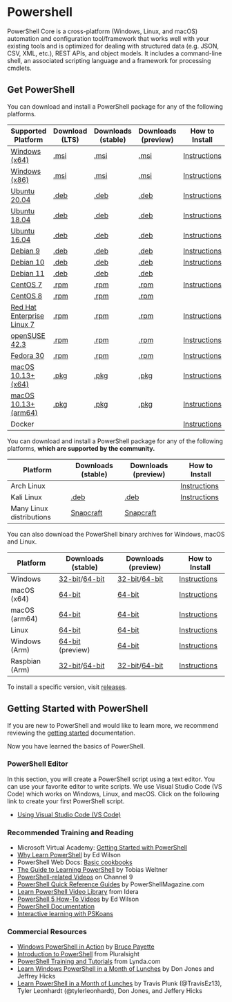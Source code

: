 # Powershell

PowerShell Core is a cross-platform (Windows, Linux, and macOS) automation and configuration tool/framework that works well with your existing tools and is optimized
for dealing with structured data (e.g. JSON, CSV, XML, etc.), REST APIs, and object models.
It includes a command-line shell, an associated scripting language and a framework for processing cmdlets.

## Get PowerShell

You can download and install a PowerShell package for any of the following platforms.

| Supported Platform                         | Download (LTS)          | Downloads (stable)      | Downloads (preview)   | How to Install                |
| -------------------------------------------| ------------------------| ------------------------| ----------------------| ------------------------------|
| [Windows (x64)][corefx-win]                | [.msi][lts-windows-64]  | [.msi][rl-windows-64]   | [.msi][pv-windows-64] | [Instructions][in-windows]    |
| [Windows (x86)][corefx-win]                | [.msi][lts-windows-86]  | [.msi][rl-windows-86]   | [.msi][pv-windows-86] | [Instructions][in-windows]    |
| [Ubuntu 20.04][corefx-linux]               | [.deb][lts-deb]         | [.deb][rl-ubuntu20]     | [.deb][pv-deb]        | [Instructions][in-ubuntu20]   |
| [Ubuntu 18.04][corefx-linux]               | [.deb][lts-deb]         | [.deb][rl-ubuntu18]     | [.deb][pv-deb]        | [Instructions][in-ubuntu18]   |
| [Ubuntu 16.04][corefx-linux]               | [.deb][lts-deb]         | [.deb][rl-ubuntu16]     | [.deb][pv-deb]        | [Instructions][in-ubuntu16]   |
| [Debian 9][corefx-linux]                   | [.deb][lts-deb]         | [.deb][rl-debian9]      | [.deb][pv-deb]        | [Instructions][in-deb9]       |
| [Debian 10][corefx-linux]                  | [.deb][lts-deb]         | [.deb][rl-debian10]     | [.deb][pv-deb]        | [Instructions][in-deb9]       |
| [Debian 11][corefx-linux]                  | [.deb][lts-deb]         | [.deb][rl-debian11]     | [.deb][pv-deb]        |                               |
| [CentOS 7][corefx-linux]                   | [.rpm][lts-rh]          | [.rpm][rl-centos]       | [.rpm][pv-rpm]        | [Instructions][in-centos]     |
| [CentOS 8][corefx-linux]                   | [.rpm][lts-rh]          | [.rpm][rl-centos8]      | [.rpm][pv-rpm]        |                               |
| [Red Hat Enterprise Linux 7][corefx-linux] | [.rpm][lts-rh]          | [.rpm][rl-centos]       | [.rpm][pv-rpm]        | [Instructions][in-rhel7]      |
| [openSUSE 42.3][corefx-linux]              | [.rpm][lts-rh]          | [.rpm][rl-centos]       | [.rpm][pv-rpm]        | [Instructions][in-opensuse]   |
| [Fedora 30][corefx-linux]                  | [.rpm][lts-rh]          | [.rpm][rl-centos]       | [.rpm][pv-rpm]        | [Instructions][in-fedora]     |
| [macOS 10.13+ (x64)][corefx-macos]         | [.pkg][lts-macos]       | [.pkg][rl-macos]        | [.pkg][pv-macos]      | [Instructions][in-macos]      |
| [macOS 10.13+ (arm64)][corefx-macos]       | [.pkg][lts-macos-arm64] | [.pkg][rl-macos-arm64]  | [.pkg][pv-macos-arm64]| [Instructions][in-macos]      |
| Docker                                     |                         |                         |                       | [Instructions][in-docker]     |

You can download and install a PowerShell package for any of the following platforms, **which are supported by the community.**

| Platform                 | Downloads (stable)      | Downloads (preview)           | How to Install                |
| -------------------------| ------------------------| ----------------------------- | ------------------------------|
| Arch Linux               |                         |                               | [Instructions][in-archlinux]  |
| Kali Linux               | [.deb][rl-ubuntu16]     | [.deb][pv-deb]           | [Instructions][in-kali]       |
| Many Linux distributions | [Snapcraft][rl-snap]    | [Snapcraft][pv-snap]          |                               |

You can also download the PowerShell binary archives for Windows, macOS and Linux.

| Platform       | Downloads (stable)                                  | Downloads (preview)                             | How to Install                                 |
| ---------------| --------------------------------------------------- | ------------------------------------------------| -----------------------------------------------|
| Windows        | [32-bit][rl-winx86-zip]/[64-bit][rl-winx64-zip]     | [32-bit][pv-winx86-zip]/[64-bit][pv-winx64-zip] | [Instructions][in-windows-zip]                 |
| macOS (x64)    | [64-bit][rl-macos-tar]                              | [64-bit][pv-macos-tar]                          | [Instructions][in-tar-macos]                   |
| macOS (arm64)  | [64-bit][rl-macos-tar-arm64]                        | [64-bit][pv-macos-tar-arm64]                    | [Instructions][in-tar-macos]                   |
| Linux          | [64-bit][rl-linux-tar]                              | [64-bit][pv-linux-tar]                          | [Instructions][in-tar-linux]                   |
| Windows (Arm)  | [64-bit][rl-winarm64] (preview)                     | [64-bit][pv-winarm64]                           | [Instructions][in-arm]                         |
| Raspbian (Arm) | [32-bit][rl-arm32]/[64-bit][rl-arm64]               | [32-bit][pv-arm32]/[64-bit][pv-arm64]           | [Instructions][in-raspbian]                    |

[lts-windows-86]: https://github.com/PowerShell/PowerShell/releases/download/v7.2.2/PowerShell-7.2.2-win-x86.msi
[lts-windows-64]: https://github.com/PowerShell/PowerShell/releases/download/v7.2.2/PowerShell-7.2.2-win-x64.msi
[lts-deb]: https://github.com/PowerShell/PowerShell/releases/download/v7.2.2/powershell-lts_7.2.2-1.deb_amd64.deb
[lts-rh]: https://github.com/PowerShell/PowerShell/releases/download/v7.2.2/powershell-lts-7.2.2-1.rh.x86_64.rpm
[lts-macos]: https://github.com/PowerShell/PowerShell/releases/download/v7.2.2/powershell-lts-7.2.2-osx-x64.pkg
[lts-macos-arm64]: https://github.com/PowerShell/PowerShell/releases/download/v7.2.2/powershell-lts-7.2.2-osx-arm64.pkg

[rl-windows-64]: https://github.com/PowerShell/PowerShell/releases/download/v7.2.2/PowerShell-7.2.2-win-x64.msi
[rl-windows-86]: https://github.com/PowerShell/PowerShell/releases/download/v7.2.2/PowerShell-7.2.2-win-x86.msi
[rl-ubuntu20]: https://github.com/PowerShell/PowerShell/releases/download/v7.2.2/powershell_7.2.2-1.deb_amd64.deb
[rl-ubuntu18]: https://github.com/PowerShell/PowerShell/releases/download/v7.2.2/powershell_7.2.2-1.deb_amd64.deb
[rl-ubuntu16]: https://github.com/PowerShell/PowerShell/releases/download/v7.2.2/powershell_7.2.2-1.deb_amd64.deb
[rl-debian9]: https://github.com/PowerShell/PowerShell/releases/download/v7.2.2/powershell_7.2.2-1.deb_amd64.deb
[rl-debian10]: https://github.com/PowerShell/PowerShell/releases/download/v7.2.2/powershell_7.2.2-1.deb_amd64.deb
[rl-debian11]: https://github.com/PowerShell/PowerShell/releases/download/v7.2.2/powershell_7.2.2-1.deb_amd64.deb
[rl-centos]: https://github.com/PowerShell/PowerShell/releases/download/v7.2.2/powershell-7.2.2-1.rh.x86_64.rpm
[rl-centos8]: https://github.com/PowerShell/PowerShell/releases/download/v7.2.2/powershell-7.2.2-1.rh.x86_64.rpm
[rl-macos]: https://github.com/PowerShell/PowerShell/releases/download/v7.2.2/powershell-7.2.2-osx-x64.pkg
[rl-macos-arm64]: https://github.com/PowerShell/PowerShell/releases/download/v7.2.2/powershell-7.2.2-osx-arm64.pkg
[rl-winarm64]: https://github.com/PowerShell/PowerShell/releases/download/v7.2.2/PowerShell-7.2.2-win-arm64.zip
[rl-winx86-zip]: https://github.com/PowerShell/PowerShell/releases/download/v7.2.2/PowerShell-7.2.2-win-x86.zip
[rl-winx64-zip]: https://github.com/PowerShell/PowerShell/releases/download/v7.2.2/PowerShell-7.2.2-win-x64.zip
[rl-macos-tar]: https://github.com/PowerShell/PowerShell/releases/download/v7.2.2/powershell-7.2.2-osx-x64.tar.gz
[rl-macos-tar-arm64]: https://github.com/PowerShell/PowerShell/releases/download/v7.2.2/powershell-7.2.2-osx-arm64.tar.gz
[rl-linux-tar]: https://github.com/PowerShell/PowerShell/releases/download/v7.2.2/powershell-7.2.2-linux-x64.tar.gz
[rl-arm32]: https://github.com/PowerShell/PowerShell/releases/download/v7.2.2/powershell-7.2.2-linux-arm32.tar.gz
[rl-arm64]: https://github.com/PowerShell/PowerShell/releases/download/v7.2.2/powershell-7.2.2-linux-arm64.tar.gz
[rl-snap]: https://snapcraft.io/powershell

[pv-windows-64]: https://github.com/PowerShell/PowerShell/releases/download/v7.3.0-preview.3/PowerShell-7.3.0-preview.3-win-x64.msi
[pv-windows-86]: https://github.com/PowerShell/PowerShell/releases/download/v7.3.0-preview.3/PowerShell-7.3.0-preview.3-win-x86.msi
[pv-deb]: https://github.com/PowerShell/PowerShell/releases/download/v7.3.0-preview.3/powershell-preview_7.3.0-preview.3-1.deb_amd64.deb
[pv-rpm]: https://github.com/PowerShell/PowerShell/releases/download/v7.3.0-preview.3/powershell-preview-7.3.0_preview.3-1.rh.x86_64.rpm
[pv-macos]: https://github.com/PowerShell/PowerShell/releases/download/v7.3.0-preview.3/powershell-7.3.0-preview.3-osx-x64.pkg
[pv-macos-arm64]: https://github.com/PowerShell/PowerShell/releases/download/v7.3.0-preview.3/powershell-7.3.0-preview.3-osx-arm64.pkg
[pv-winarm64]: https://github.com/PowerShell/PowerShell/releases/download/v7.3.0-preview.3/PowerShell-7.3.0-preview.3-win-arm64.zip
[pv-winx86-zip]: https://github.com/PowerShell/PowerShell/releases/download/v7.3.0-preview.3/PowerShell-7.3.0-preview.3-win-x86.zip
[pv-winx64-zip]: https://github.com/PowerShell/PowerShell/releases/download/v7.3.0-preview.3/PowerShell-7.3.0-preview.3-win-x64.zip
[pv-macos-tar]: https://github.com/PowerShell/PowerShell/releases/download/v7.3.0-preview.3/powershell-7.3.0-preview.3-osx-x64.tar.gz
[pv-macos-tar-arm64]: https://github.com/PowerShell/PowerShell/releases/download/v7.3.0-preview.3/powershell-7.3.0-preview.3-osx-arm64.tar.gz
[pv-linux-tar]: https://github.com/PowerShell/PowerShell/releases/download/v7.3.0-preview.3/powershell-7.3.0-preview.3-linux-x64.tar.gz
[pv-arm32]: https://github.com/PowerShell/PowerShell/releases/download/v7.3.0-preview.3/powershell-7.3.0-preview.3-linux-arm32.tar.gz
[pv-arm64]: https://github.com/PowerShell/PowerShell/releases/download/v7.3.0-preview.3/powershell-7.3.0-preview.3-linux-arm64.tar.gz
[pv-snap]: https://snapcraft.io/powershell-preview

[in-windows]: https://docs.microsoft.com/powershell/scripting/install/installing-powershell-core-on-windows
[in-ubuntu16]: https://docs.microsoft.com/powershell/scripting/install/installing-powershell-core-on-linux#ubuntu-1604
[in-ubuntu18]: https://docs.microsoft.com/powershell/scripting/install/installing-powershell-core-on-linux#ubuntu-1804
[in-ubuntu20]: https://docs.microsoft.com/powershell/scripting/install/installing-powershell-core-on-linux#ubuntu-2004
[in-deb9]: https://docs.microsoft.com/powershell/scripting/install/installing-powershell-core-on-linux#debian-9
[in-deb10]: https://docs.microsoft.com/powershell/scripting/install/installing-powershell-core-on-linux#debian-10
[in-centos]: https://docs.microsoft.com/powershell/scripting/install/installing-powershell-core-on-linux#centos-7
[in-rhel7]: https://docs.microsoft.com/powershell/scripting/install/installing-powershell-core-on-linux#red-hat-enterprise-linux-rhel-7
[in-opensuse]: https://docs.microsoft.com/powershell/scripting/install/installing-powershell-core-on-linux#opensuse
[in-fedora]: https://docs.microsoft.com/powershell/scripting/install/installing-powershell-core-on-linux#fedora
[in-archlinux]: https://docs.microsoft.com/powershell/scripting/install/installing-powershell-core-on-linux#arch-linux
[in-macos]: https://docs.microsoft.com/powershell/scripting/install/installing-powershell-core-on-macos
[in-docker]: https://github.com/PowerShell/PowerShell-Docker
[in-kali]: https://docs.microsoft.com/powershell/scripting/install/installing-powershell-core-on-linux#kali
[in-windows-zip]: https://docs.microsoft.com/powershell/scripting/install/installing-powershell-core-on-windows#zip
[in-tar-linux]: https://docs.microsoft.com/powershell/scripting/install/installing-powershell-core-on-linux#binary-archives
[in-tar-macos]: https://docs.microsoft.com/powershell/scripting/install/installing-powershell-core-on-macos#binary-archives
[in-raspbian]: https://docs.microsoft.com/powershell/scripting/install/installing-powershell-core-on-linux#raspbian
[in-arm]: https://docs.microsoft.com/powershell/scripting/install/powershell-core-on-arm
[corefx-win]:https://github.com/dotnet/core/blob/master/release-notes/3.0/3.0-supported-os.md#windows
[corefx-linux]:https://github.com/dotnet/core/blob/master/release-notes/3.0/3.0-supported-os.md#linux
[corefx-macos]:https://github.com/dotnet/core/blob/master/release-notes/3.0/3.0-supported-os.md#macos

To install a specific version, visit [releases](https://github.com/PowerShell/PowerShell/releases).

## Getting Started with PowerShell

If you are new to PowerShell and would like to learn more, we recommend reviewing the [getting started][] documentation.

[getting started]: https://github.com/tim-krebs/Powershell/tree/main/docs/learning-powershell
Now you have learned the basics of PowerShell.

### PowerShell Editor

In this section, you will create a PowerShell script using a text editor.
You can use your favorite editor to write scripts.
We use Visual Studio Code (VS Code) which works on Windows, Linux, and macOS.
Click on the following link to create your first PowerShell script.

- [Using Visual Studio Code (VS Code)](https://docs.microsoft.com/powershell/scripting/dev-cross-plat/vscode/using-vscode)


### Recommended Training and Reading

- Microsoft Virtual Academy: [Getting Started with PowerShell][getstarted-with-powershell]
- [Why Learn PowerShell][why-learn-powershell] by Ed Wilson
- PowerShell Web Docs: [Basic cookbooks][basic-cookbooks]
- [The Guide to Learning PowerShell][ebook-from-Idera] by Tobias Weltner
- [PowerShell-related Videos][channel9-learn-powershell] on Channel 9
- [PowerShell Quick Reference Guides][quick-reference] by PowerShellMagazine.com
- [Learn PowerShell Video Library][idera-learn-powershell] from Idera
- [PowerShell 5 How-To Videos][script-guy-how-to] by Ed Wilson
- [PowerShell Documentation](https://docs.microsoft.com/powershell)
- [Interactive learning with PSKoans](https://aka.ms/pskoans)

### Commercial Resources

- [Windows PowerShell in Action][in-action] by [Bruce Payette](https://github.com/brucepay)
- [Introduction to PowerShell][powershell-intro] from Pluralsight
- [PowerShell Training and Tutorials][lynda-training] from Lynda.com
- [Learn Windows PowerShell in a Month of Lunches][learn-win-powershell] by Don Jones and Jeffrey Hicks
- [Learn PowerShell in a Month of Lunches][learn-powershell] by Travis Plunk (@TravisEz13),
  Tyler Leonhardt (@tylerleonhardt), Don Jones, and Jeffery Hicks

[in-action]: https://www.amazon.com/Windows-PowerShell-Action-Second-Payette/dp/1935182137
[powershell-intro]: https://www.pluralsight.com/courses/powershell-intro
[lynda-training]: https://www.lynda.com/PowerShell-training-tutorials/5779-0.html
[learn-win-powershell]: https://www.amazon.com/Learn-Windows-PowerShell-Month-Lunches/dp/1617294160
[learn-powershell]: https://www.manning.com/books/learn-powershell-in-a-month-of-lunches

[getstarted-with-powershell]: https://channel9.msdn.com/Series/GetStartedPowerShell3
[why-learn-powershell]: https://blogs.technet.microsoft.com/heyscriptingguy/2014/10/18/weekend-scripter-why-learn-powershell/
[ebook-from-Idera]:https://www.idera.com/resourcecentral/whitepapers/powershell-ebook
[channel9-learn-powershell]: https://channel9.msdn.com/Search?term=powershell#ch9Search
[idera-learn-powershell]: https://community.idera.com/database-tools/powershell/video_library/
[quick-reference]: https://www.powershellmagazine.com/2014/04/24/windows-powershell-4-0-and-other-quick-reference-guides/
[script-guy-how-to]:https://blogs.technet.microsoft.com/tommypatterson/2015/09/04/ed-wilsons-powershell5-videos-now-on-channel9-2/
[basic-cookbooks]:https://docs.microsoft.com/powershell/scripting/samples/sample-scripts-for-administration